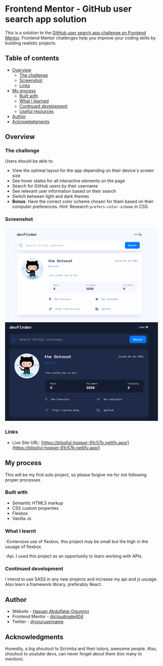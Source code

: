 # Frontend Mentor - GitHub user search app solution

This is a solution to the [GitHub user search app challenge on Frontend Mentor](https://www.frontendmentor.io/challenges/github-user-search-app-Q09YOgaH6). Frontend Mentor challenges help you improve your coding skills by building realistic projects. 

## Table of contents

- [Overview](#overview)
  - [The challenge](#the-challenge)
  - [Screenshot](#screenshot)
  - [Links](#links)
- [My process](#my-process)
  - [Built with](#built-with)
  - [What I learned](#what-i-learned)
  - [Continued development](#continued-development)
  - [Useful resources](#useful-resources)
- [Author](#author)
- [Acknowledgments](#acknowledgments)



## Overview

### The challenge

Users should be able to:

- View the optimal layout for the app depending on their device's screen size
- See hover states for all interactive elements on the page
- Search for GitHub users by their username
- See relevant user information based on their search
- Switch between light and dark themes
- **Bonus**: Have the correct color scheme chosen for them based on their computer preferences. _Hint_: Research `prefers-color-scheme` in CSS.

### Screenshot

![Light mode](/screenshot.PNG)
![Dark mode](/screenshot2.PNG) 



### Links

- Live Site URL: [https://blissful-hopper-91c57b.netlify.app/](https://blissful-hopper-91c57b.netlify.app/)

## My process
  This will be my first solo project, so please forgive me for not following proper processes

### Built with

- Semantic HTML5 markup
- CSS custom properties
- Flexbox
- Vanilla Js


### What I learnt

-Exntensive use of flexbox, this project may be small but the high in the usuage of flexbox.

-Api. I used this project as an opportunity to learn working with APIs.






### Continued development

I intend to use SASS in any new projects and increase my api and js usuage. Also learn a framework library, preferably React.



## Author

- Website - [Hassan Abdulfatai-Ogunniyi](https://blissful-hopper-91c57b.netlify.app/)
- Frontend Mentor - [@cloudmate404](https://www.frontendmentor.io/profile/yourusername)
- Twitter - [@yourusername](https://www.twitter.com/yourusername)


## Acknowledgments

Honestly, a big shoutout to Scrimba and their tutors, awesome people. Also, shoutout to youtube devs, can never forget about them (too many to mention).
